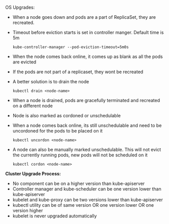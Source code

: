OS Upgrades:

- When a node goes down and pods are a part of ReplicaSet, they are recreated.
- Timeout before eviction starts is set in controller manger. Default time is 5m
    
    `kube-controller-manager --pod-eviction-timeout=5m0s`
    
- When the node comes back online, it comes up as blank as all the pods are evicted
- If the pods are not part of a replicaset, they wont be recreated

- A better solution is to drain the node
    
    `kubectl drain <node-name>`
    
- When a node is drained, pods are gracefully terminated and recreated on a different node
- Node is also marked as cordoned or unschedulable
- When a node comes back online, its still unschedulable and need to be uncordoned for the pods to be placed on it
    
    `kubectl uncordon <node-name>`
    
- A node can also be manually marked unschedulable. This will not evict the currently running pods, new pods will not be scheduled on it
    
    `kubectl cordon <node-name>`

**Cluster Upgrade Process:**

- No component can be on a higher version than kube-apiserver
- Controller manager and kube-scheduler can be one version lower than kube-apiserver
- kubelet and kube-proxy can be two versions lower than kube-apiserver
- kubectl utility can be of same version OR one version lower OR one version higher
- kubelet is never upgraded automatically